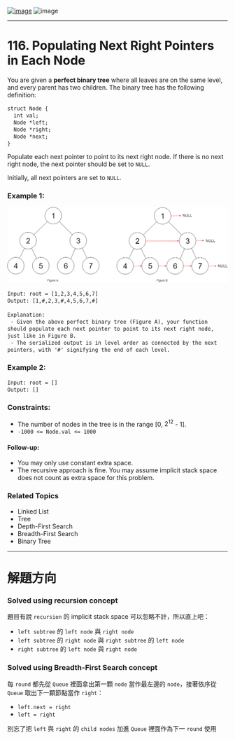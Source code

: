 [![image](https://img.shields.io/badge/Leetcode-Link-blue?logo=leetcode)](https://leetcode.com/problems/populating-next-right-pointers-in-each-node/)
![image](https://img.shields.io/badge/Difficulty-Medium-yellow)

---

# 116. Populating Next Right Pointers in Each Node

You are given a **perfect binary tree** where all leaves are on the same level, and every parent has two children. The binary tree has the following definition:

```
struct Node {
  int val;
  Node *left;
  Node *right;
  Node *next;
}
```

Populate each next pointer to point to its next right node. If there is no next right node, the next pointer should be set to `NULL`.

Initially, all next pointers are set to `NULL`.

### Example 1:

![image](./image/116_sample.png)

```
Input: root = [1,2,3,4,5,6,7]
Output: [1,#,2,3,#,4,5,6,7,#]

Explanation:
 - Given the above perfect binary tree (Figure A), your function should populate each next pointer to point to its next right node, just like in Figure B.
 - The serialized output is in level order as connected by the next pointers, with '#' signifying the end of each level.
```

### Example 2:

```
Input: root = []
Output: []
```

### Constraints:

- The number of nodes in the tree is in the range [0, $2^{12}$ - 1].
- `-1000 <= Node.val <= 1000`
 

#### Follow-up:

- You may only use constant extra space.
- The recursive approach is fine. You may assume implicit stack space does not count as extra space for this problem.

### Related Topics

- Linked List
- Tree
- Depth-First Search
- Breadth-First Search
- Binary Tree
  
---

# 解題方向

### Solved using recursion concept

題目有說 `recursion` 的 implicit stack space 可以忽略不計，所以直上吧：

- `left subtree` 的 `left node` 與 `right node`
- `left subtree` 的 `right node` 與 `right subtree` 的 `left node`
- `right subtree` 的 `left node` 與 `right node`

### Solved using Breadth-First Search concept

每 `round` 都先從 `Queue` 裡面拿出第一顆 `node` 當作最左邊的 `node`，接著依序從 `Queue` 取出下一顆節點當作 `right`：

- `left.next = right`
- `left = right`

別忘了把 `left` 與 `right` 的 `child nodes` 加進 `Queue` 裡面作為下一 `round` 使用